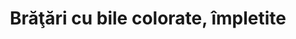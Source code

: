 ---
layout: post
title: "Brăţări cu bile colorate, împletite"
description: "Brăţări cu bile colorate, împletite."
img: "/assets/img/bratari-cu-bile-colorate-impletite-1.jpg"
img2: "/assets/img/bratari-cu-bile-colorate-impletite-2.jpg"
colors: "diverse"
price: "7 RON /buc"
vertical: true
---